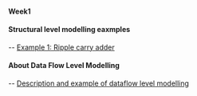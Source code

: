 #### Week1

#### Structural level modelling eaxmples

-- [Example 1: Ripple carry adder](https://github.com/ASHREDD/digital_ic_design_workshop/blob/main/Week-1%20Activities/RCA.md)

#### About Data Flow Level Modelling
-- [Description and example of dataflow level modelling](https://github.com/ASHREDD/digital_ic_design_workshop/blob/main/DFLM.md)

